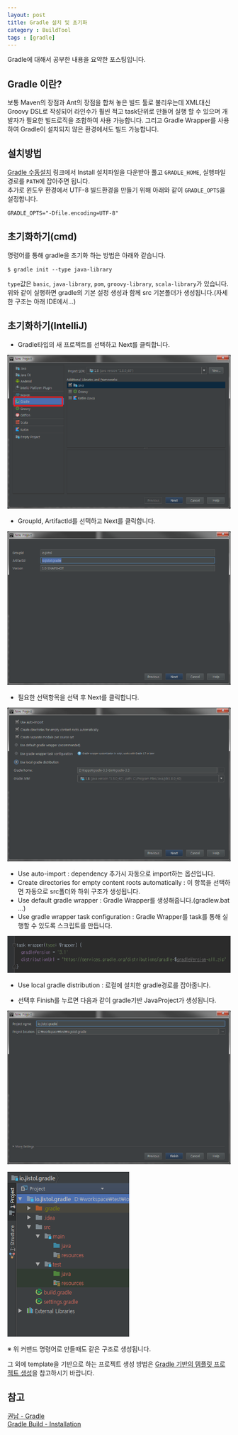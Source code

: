 ```yaml
---
layout: post
title: Gradle 설치 및 초기화
category : BuildTool
tags : [gradle]
---
```

Gradle에 대해서 공부한 내용을 요약한 포스팅입니다.

Gradle 이란?
----
보통 Maven의 장점과 Ant의 장점을 합쳐 놓은 빌드 툴로 불리우는데 XML대신 Groovy DSL로 작성되어 라인수가 훨씬 적고 task단위로 만들어 실행 할 수 있으며 개발자가 필요한 빌드로직을 조합하여 사용 가능합니다. 그리고 Gradle Wrapper를 사용하여 Gradle이 설치되지 않은 환경에서도 빌드 가능합니다.   

설치방법
----
[Gradle 수동설치](https://gradle.org/install#manually) 링크에서 Install 설치파일을 다운받아 풀고 `GRADLE_HOME`, 실행파일 경로를 `PATH`에 잡아주면 됩니다.     
추가로 윈도우 환경에서 UTF-8 빌드환경을 만들기 위해 아래와 같이 `GRADLE_OPTS`을 설정합니다.

    GRADLE_OPTS="-Dfile.encoding=UTF-8"

초기화하기(cmd)
----
명령어를 통해 gradle을 초기화 하는 방법은 아래와 같습니다.

    $ gradle init --type java-library

`type`값은 `basic`, `java-library`, `pom`, `groovy-library`, `scala-library`가 있습니다.    
위와 같이 실행하면 gradle의 기본 설정 생성과 함께 src 기본폴더가 생성됩니다.(자세한 구조는 아래 IDE에서...)

초기화하기(IntelliJ)
----
- Gradle타입의 새 프로젝트를 선택하고 Next를 클릭합니다.    

![new project](/assets/img/buildtool/buildtool-gradle-setup/1.png)    

- GroupId, ArtifactId를 선택하고 Next를 클릭합니다.     

![new project](/assets/img/buildtool/buildtool-gradle-setup/2.png)    

- 필요한 선택항목을 선택 후 Next를 클릭합니다.

![new project](/assets/img/buildtool/buildtool-gradle-setup/3.png)      

  + Use auto-import : dependency 추가시 자동으로 import하는 옵션입니다.
  + Create directories for empty content roots automatically : 이 항목을 선택하면 자동으로 src폴더와 하위 구조가 생성됩니다.
  + Use default gradle wrapper : Gradle Wrapper를 생성해줍니다.(gradlew.bat ...)
  + Use gradle wrapper task configuration : Gradle Wrapper를 task를 통해 실행할 수 있도록 스크립트를 만듭니다.

![new project](/assets/img/buildtool/buildtool-gradle-setup/6.png)      

  + Use local gradle distribution : 로컬에 설치한 gradle경로를 잡아줍니다.


- 선택후 Finish를 누르면 다음과 같이 gradle기반 JavaProject가 생성됩니다.  

![new project](/assets/img/buildtool/buildtool-gradle-setup/4.png)   

![new project](/assets/img/buildtool/buildtool-gradle-setup/5.png)    

※ 위 커맨드 명령어로 만들때도 같은 구조로 생성됩니다.

그 외에 template을 기반으로 하는 프로젝트 생성 방법은 [Gradle 기반의 템플릿 프로젝트 생성](https://slipp.net/wiki/pages/viewpage.action?pageId=11632703#id-1.Gradle%EC%84%A4%EC%B9%98%EB%B0%8F%ED%94%84%EB%A1%9C%EC%A0%9D%ED%8A%B8%EC%83%9D%EC%84%B1-Gradle%EA%B8%B0%EB%B0%98%EC%9D%98%ED%85%9C%ED%94%8C%EB%A6%BF%ED%94%84%EB%A1%9C%EC%A0%9D%ED%8A%B8%EC%83%9D%EC%84%B1)을 참고하시기 바랍니다.

참고
----
[권남 - Gradle](http://kwonnam.pe.kr/wiki/gradle)    
[Gradle Build - Installation](https://gradle.org/install)    

